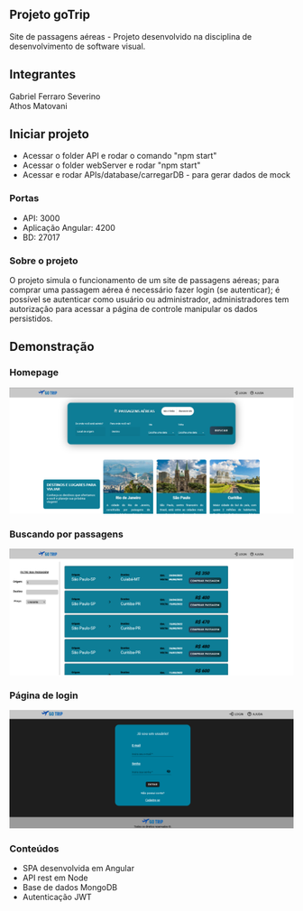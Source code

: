 ## Projeto goTrip
Site de passagens aéreas - Projeto desenvolvido na disciplina de desenvolvimento de software visual.

## Integrantes
Gabriel Ferraro Severino</br>
Athos Matovani

## Iniciar projeto

- Acessar o folder API e rodar o comando "npm start"
- Acessar o folder webServer e rodar "npm start"
- Acessar e rodar APIs/database/carregarDB - para gerar dados de mock

### Portas
- API: 3000
- Aplicação Angular: 4200
- BD: 27017

### Sobre o projeto
O projeto simula o funcionamento de um site de passagens aéreas; para comprar uma passagem aérea é necessário fazer login (se autenticar); é possível se autenticar como usuário ou administrador, administradores tem autorização para acessar a página de controle manipular os dados persistidos.

## Demonstração

### Homepage

![plot](./homePage.png)

### Buscando por passagens

![plot](./searchPage.png)

### Página de login

![plot](./loginPage.png)

### Conteúdos

- SPA desenvolvida em Angular
- API rest em Node
- Base de dados MongoDB
- Autenticação JWT
